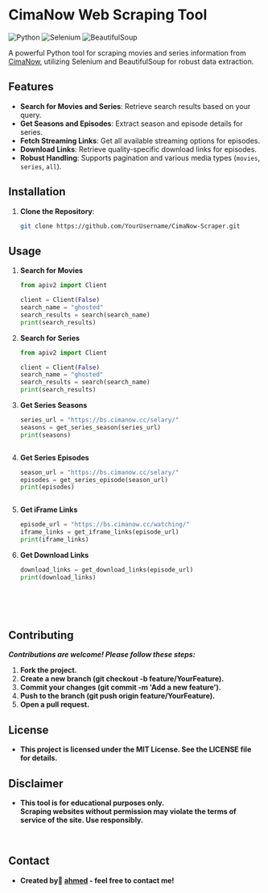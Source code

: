 # CimaNow Web Scraping Tool

![Python](https://img.shields.io/badge/Python-3.x-blue.svg) ![Selenium](https://img.shields.io/badge/Selenium-3.x-brightgreen.svg) ![BeautifulSoup](https://img.shields.io/badge/BeautifulSoup-4.x-yellow.svg)

A powerful Python tool for scraping movies and series information from [CimaNow](https://bs.cimanow.cc/), utilizing Selenium and BeautifulSoup for robust data extraction.

## Features

- **Search for Movies and Series**: Retrieve search results based on your query.
- **Get Seasons and Episodes**: Extract season and episode details for series.
- **Fetch Streaming Links**: Get all available streaming options for episodes.
- **Download Links**: Retrieve quality-specific download links for episodes.
- **Robust Handling**: Supports pagination and various media types (`movies`, `series`, `all`).

## Installation

1. **Clone the Repository**:

   ```bash
   git clone https://github.com/YourUsername/CimaNow-Scraper.git

   
## Usage

1. **Search for Movies**
   
  
      ```python
      from apiv2 import Client

      client = Client(False)
      search_name = "ghosted"
      search_results = search(search_name)
      print(search_results)

      
2. **Search for Series**
   
  
      ```python
      from apiv2 import Client

      client = Client(False)
      search_name = "ghosted"
      search_results = search(search_name)
      print(search_results)

      
3. **Get Series Seasons**
   
  
      ```python
      series_url = "https://bs.cimanow.cc/selary/"
      seasons = get_series_season(series_url)
      print(seasons)


      
4. **Get Series Episodes**
   
  
      ```python
      season_url = "https://bs.cimanow.cc/selary/"
      episodes = get_series_episode(season_url)
      print(episodes)


      
5. **Get iFrame Links**
   
  
      ```python
      episode_url = "https://bs.cimanow.cc/watching/"
      iframe_links = get_iframe_links(episode_url)
      print(iframe_links)

      
6. **Get Download Links**
   
  
      ```python
      download_links = get_download_links(episode_url)
      print(download_links)

<br/>
<br/>
<br/>


## Contributing

***Contributions are welcome! Please follow these steps:***

1. **Fork the project.**
2. **Create a new branch (git checkout -b feature/YourFeature).**
3. **Commit your changes (git commit -m 'Add a new feature').**
4. **Push to the branch (git push origin feature/YourFeature).**
5. **Open a pull request.**




## License

- **This project is licensed under the MIT License. See the LICENSE file for details.**




## Disclaimer

- **This tool is for educational purposes only.<br/>Scraping websites without permission may violate the terms of service of the site. Use responsibly.**


<br/>

## Contact


- **Created by ِ[ahmed](https://t.me/BE_PY) - feel free to contact me!**


<br/>
<br/>
<br/>

